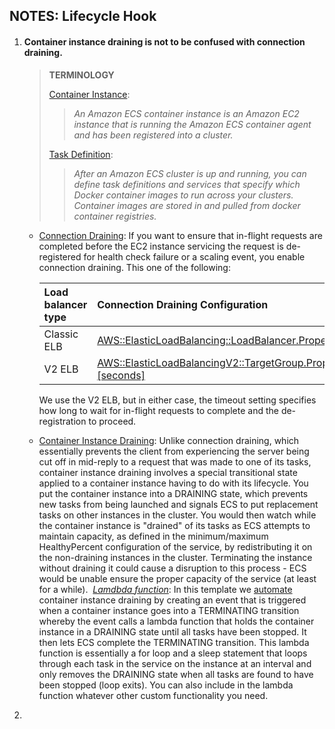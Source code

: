 ## NOTES: Lifecycle Hook

1. #### Container instance draining is not to be confused with connection draining.

   > **TERMINOLOGY**
   >
   > [Container Instance](https://docs.aws.amazon.com/AmazonECS/latest/developerguide/ECS_instances.html):
   >
   > > *An Amazon ECS container instance is an Amazon EC2 instance that is running the Amazon ECS container agent and has been registered into a cluster.* 
   >
   > [Task Definition](https://docs.aws.amazon.com/AmazonECS/latest/developerguide/task_definitions.html):
   >
   > > *After an Amazon ECS cluster is up and running, you can define task definitions and services that specify which Docker container images to run across your clusters. Container images are stored in and pulled from docker container registries.* 



   - [Connection Draining](https://docs.aws.amazon.com/elasticloadbalancing/latest/classic/config-conn-drain.html):
      If you want to ensure that in-flight requests are completed before the EC2 instance servicing the request is de-registered for health check failure or a scaling event, you enable connection draining. This one of the following:

      | Load balancer type | Connection Draining Configuration                            |
      | :----------------- | :----------------------------------------------------------- |
      | Classic ELB        | [AWS::ElasticLoadBalancing::LoadBalancer.Properties.ConnectionDrainingPolicy.Enabled:true,Timeout:[seconds]](https://docs.aws.amazon.com/AWSCloudFormation/latest/UserGuide/aws-properties-ec2-elb.html#aws-resource-elasticloadbalancing-loadbalancer-example3.json) |
      | V2 ELB             | [AWS::ElasticLoadBalancingV2::TargetGroup.Properties.TargetGroupAttributes.Key:deregistration_delay.timeout_seconds,Value:[seconds]](https://docs.aws.amazon.com/elasticloadbalancing/latest/APIReference/API_TargetGroupAttribute.html) |

      We use the V2 ELB, but in either case, the timeout setting specifies how long to wait for in-flight requests to complete and the de-registration to proceed.

   - [Container Instance Draining](https://docs.aws.amazon.com/AmazonECS/latest/developerguide/container-instance-draining.html):
      Unlike connection draining, which essentially prevents the client from experiencing the server being cut off in mid-reply to a request that was made to one of its tasks, container instance draining involves a special transitional state applied to a container instance having to do with its lifecycle.
      You put the container instance into a DRAINING state, which prevents new tasks from being launched and signals ECS to put replacement tasks on other instances in the cluster.
      You would then watch while the container instance is "drained" of its tasks as ECS attempts to maintain capacity, as defined in the minimum/maximum HealthyPercent configuration of the service, by redistributing it on the non-draining instances in the cluster.
      Terminating the instance without draining it could cause a disruption to this process - ECS would be unable ensure the proper capacity of the service (at least for a while).
      ​         *<u>Lamdbda function</u>*: In this template we [automate](https://aws.amazon.com/blogs/compute/how-to-automate-container-instance-draining-in-amazon-ecs/) container instance draining by creating an event that is triggered when a container instance goes into a TERMINATING transition whereby the event calls a lambda function that holds the container instance in a DRAINING state until all tasks have been stopped. It then lets ECS complete the TERMINATING transition. This lambda function is essentially a for loop and a sleep statement that loops through each task in the service on the instance at an interval and only removes the DRAINING state when all tasks are found to have been stopped (loop exits). You can also include in the lambda function whatever other custom functionality you need.

2. 